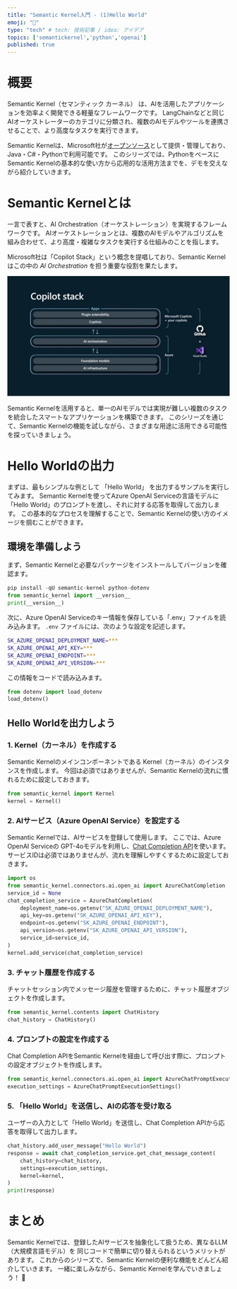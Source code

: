 ```yaml
---
title: "Semantic Kernel入門 - (1)Hello World"
emoji: "🧠"
type: "tech" # tech: 技術記事 / idea: アイデア
topics: ['semantickernel','python','openai']
published: true
---
```


# 概要

Semantic Kernel（セマンティック カーネル） は、AIを活用したアプリケーションを効率よく開発できる軽量なフレームワークです。
LangChainなどと同じAIオーケストレーターのカテゴリに分類され、複数のAIモデルやツールを連携させることで、より高度なタスクを実行できます。

Semantic Kernelは、Microsoft社が[オープンソース](https://github.com/microsoft/semantic-kernel)として提供・管理しており、Java・C#・Pythonで利用可能です。
このシリーズでは、PythonをベースにSemantic Kernelの基本的な使い方から応用的な活用方法までを、デモを交えながら紹介していきます。

# Semantic Kernelとは

一言で表すと、AI Orchestration（オーケストレーション）を実現するフレームワークです。
AIオーケストレーションとは、複数のAIモデルやアルゴリズムを組み合わせて、より高度・複雑なタスクを実行する仕組みのことを指します。

Microsoft社は「Copilot Stack」という概念を提唱しており、Semantic Kernelはこの中の *AI Orchestration* を担う重要な役割を果たします。

![image](/images/sk_20250131_helloworld/copilot-stack.jpg)

Semantic Kernelを活用すると、単一のAIモデルでは実現が難しい複数のタスクを統合したスマートなアプリケーションを構築できます。
このシリーズを通じて、Semantic Kernelの機能を試しながら、さまざまな用途に活用できる可能性を探っていきましょう。

# Hello Worldの出力

まずは、最もシンプルな例として 「Hello World」 を出力するサンプルを実行してみます。
Semantic Kernelを使ってAzure OpenAI Serviceの言語モデルに「Hello World」のプロンプトを渡し、それに対する応答を取得して出力します。
この基本的なプロセスを理解することで、Semantic Kernelの使い方のイメージを掴むことができます。

## 環境を準備しよう

まず、Semantic Kernelと必要なパッケージをインストールしてバージョンを確認ます。

```python
pip install -qU semantic-kernel python-dotenv
from semantic_kernel import __version__
print(__version__)
```

次に、Azure OpenAI Serviceのキー情報を保存している「.env」ファイルを読み込みます。
`.env` ファイルには、次のような設定を記述します。

```bash
SK_AZURE_OPENAI_DEPLOYMENT_NAME=***
SK_AZURE_OPENAI_API_KEY=***
SK_AZURE_OPENAI_ENDPOINT=***
SK_AZURE_OPENAI_API_VERSION=***
```

この情報をコードで読み込みます。

```python
from dotenv import load_dotenv
load_dotenv()
```

## Hello Worldを出力しよう

### 1. Kernel（カーネル）を作成する

Semantic Kernelのメインコンポーネントである Kernel（カーネル）のインスタンスを作成します。
今回は必須ではありませんが、Semantic Kernelの流れに慣れるために設定しておきます。

```python
from semantic_kernel import Kernel
kernel = Kernel()
```

### 2. AIサービス（Azure OpenAI Service）を設定する

Semantic Kernelでは、AIサービスを登録して使用します。
ここでは、Azure OpenAI Serviceの GPT-4oモデルを利用し、[Chat Completion API](https://learn.microsoft.com/ja-jp/azure/ai-services/openai/how-to/chatgpt)を使います。
サービスIDは必須ではありませんが、流れを理解しやすくするために設定しておきます。

```python
import os
from semantic_kernel.connectors.ai.open_ai import AzureChatCompletion
service_id = None
chat_completion_service = AzureChatCompletion(
    deployment_name=os.getenv("SK_AZURE_OPENAI_DEPLOYMENT_NAME"),
    api_key=os.getenv("SK_AZURE_OPENAI_API_KEY"),
    endpoint=os.getenv("SK_AZURE_OPENAI_ENDPOINT"),
    api_version=os.getenv("SK_AZURE_OPENAI_API_VERSION"),
    service_id=service_id,
)
kernel.add_service(chat_completion_service)
```

### 3. チャット履歴を作成する

チャットセッション内でメッセージ履歴を管理するために、チャット履歴オブジェクトを作成します。

```python
from semantic_kernel.contents import ChatHistory
chat_history = ChatHistory()
```

### 4. プロンプトの設定を作成する

Chat Completion APIをSemantic Kernelを経由して呼び出す際に、プロンプトの設定オブジェクトを作成します。

```python
from semantic_kernel.connectors.ai.open_ai import AzureChatPromptExecutionSettings
execution_settings = AzureChatPromptExecutionSettings()
```

### 5. 「Hello World」を送信し、AIの応答を受け取る

ユーザーの入力として「Hello World」を送信し、Chat Completion APIから応答を取得して出力します。

```python
chat_history.add_user_message("Hello World")
response = await chat_completion_service.get_chat_message_content(
    chat_history=chat_history,
    settings=execution_settings,
    kernel=kernel,
)
print(response)
```

# まとめ

Semantic Kernelでは、登録したAIサービスを抽象化して扱うため、異なるLLM（大規模言語モデル）を 同じコードで簡単に切り替えられるというメリットがあります。
これからのシリーズで、Semantic Kernelの便利な機能をどんどん紹介していきます。
一緒に楽しみながら、Semantic Kernelを学んでいきましょう！ 🚀
